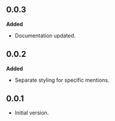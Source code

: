 ## 0.0.3
**Added**

- Documentation updated.

## 0.0.2
**Added**

- Separate styling for specific mentions.

## 0.0.1

* Initial version.
